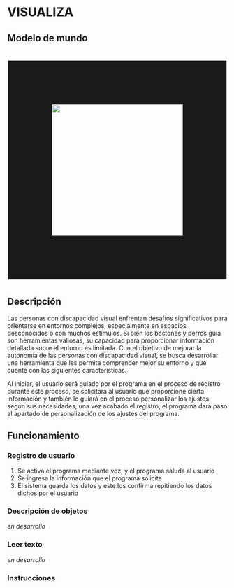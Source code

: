 # VISUALIZA
## Modelo de mundo
#
<img src="https://cdn.prod.website-files.com/662fb92f905585b61b12afd8/666af67c534d424825188e46_loop_pcy%20saying%20hi%20crop.gif" style="display: block; margin: 0 auto;" width="300" height="300" border="100" />

#

## Descripción
Las personas con discapacidad visual enfrentan desafíos significativos para orientarse en entornos complejos, especialmente en espacios desconocidos o con muchos estímulos. Si bien los bastones y perros guía son herramientas valiosas, su capacidad para proporcionar información detallada sobre el entorno es limitada. Con el objetivo de mejorar la autonomía de las personas con discapacidad visual, se busca desarrollar una herramienta que les permita comprender mejor su entorno y que cuente con las siguientes características.

Al iniciar, el usuario será guiado por el programa en el proceso de registro durante este proceso, se solicitará al usuario que proporcione cierta información y también lo guiará en el proceso personalizar los ajustes según sus necesidades, una vez acabado el registro, el programa dará paso al apartado de personalización de los ajustes del programa.


## Funcionamiento
### Registro de usuario
 1. Se activa el programa mediante voz, y el programa saluda al usuario
 2. Se ingresa la información que el programa solicite 
 3. El sistema guarda los datos y este los confirma repitiendo los datos dichos por el usuario

### Descripción de objetos
 *en desarrollo*
### Leer texto
*en desarrollo*

### Instrucciones
